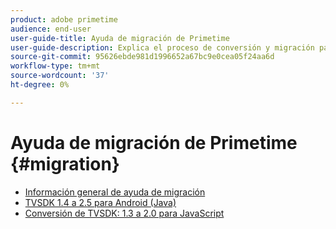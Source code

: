 ```yaml
---
product: adobe primetime
audience: end-user
user-guide-title: Ayuda de migración de Primetime
user-guide-description: Explica el proceso de conversión y migración para pasar de su grupo de TVSDK de Primetime existente al grupo de próxima generación.
source-git-commit: 95626ebde981d1996652a67bc9e0cea05f24aa6d
workflow-type: tm+mt
source-wordcount: '37'
ht-degree: 0%

---
```



# Ayuda de migración de Primetime {#migration}

+ [Información general de ayuda de migración](home.md)
+ [TVSDK 1.4 a 2.5 para Android (Java)](tvsdk-14-25-android.md)
+ [Conversión de TVSDK: 1.3 a 2.0 para JavaScript](tvsdk-13-to-20-for-javascript.md)

